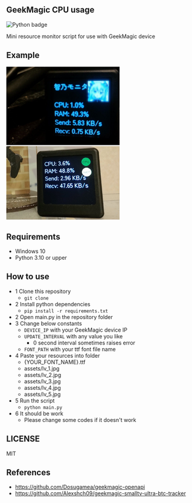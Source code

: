 ## GeekMagic CPU usage
![Python badge](https://img.shields.io/badge/python-3.10-blue)

Mini resource monitor script for use with GeekMagic device

## Example

<img src="docs/preview1.jpg" width="300px" />

<img src="docs/preview2.jpg" width="300px" />

## Requirements
- Windows 10
- Python 3.10 or upper

## How to use
- 1 Clone this repository
  - `git clone `
- 2 Install python dependencies
  - `pip install -r requirements.txt`
- 2 Open main.py in the repository folder
- 3 Change below constants
  - `DEVICE_IP` with your GeekMagic device IP
  - `UPDATE_INTERVAL` with any value you like
    - 0 second interval sometimes raises error
  - `FONT_PATH` with your ttf font file name
- 4 Paste your resources into folder
  - {YOUR_FONT_NAME}.ttf
  - assets/lv_1.jpg
  - assets/lv_2.jpg
  - assets/lv_3.jpg
  - assets/lv_4.jpg
  - assets/lv_5.jpg
- 5 Run the script
  - `python main.py`
- 6 It should be work
  - Please change some codes if it doesn't work

## LICENSE
MIT

## References
- https://github.com/Dosugamea/geekmagic-openapi
- https://github.com/Alexshch09/geekmagic-smalltv-ultra-btc-tracker